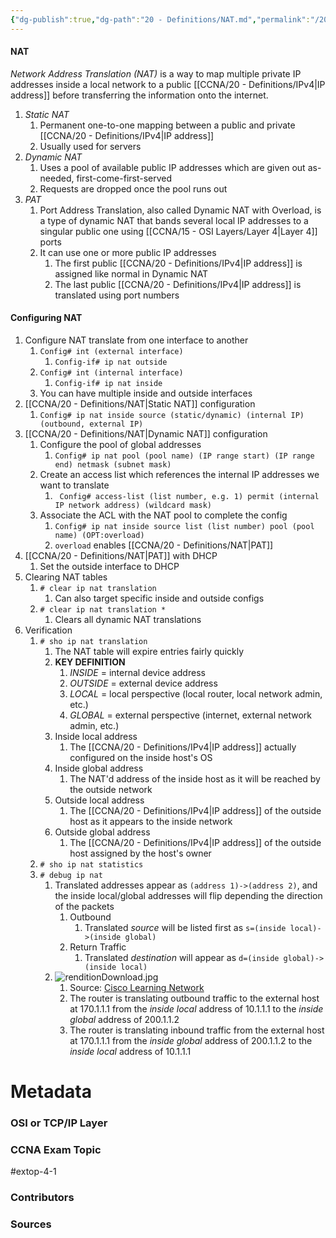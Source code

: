 ```yaml
---
{"dg-publish":true,"dg-path":"20 - Definitions/NAT.md","permalink":"/20-definitions/nat/","tags":["defs_ccna"]}
---
```


#### NAT
*Network Address Translation (NAT)* is a way to map multiple private IP addresses inside a local network to a public [[CCNA/20 - Definitions/IPv4\|IP address]] before transferring the information onto the internet.

1. *Static NAT*
	1. Permanent one-to-one mapping between a public and private [[CCNA/20 - Definitions/IPv4\|IP address]]
	2. Usually used for servers
2. *Dynamic NAT*
	1. Uses a pool of available public IP addresses which are given out as-needed, first-come-first-served
	2. Requests are dropped once the pool runs out
3. *PAT*
	1. Port Address Translation, also called Dynamic NAT with Overload, is a type of dynamic NAT that bands several local IP addresses to a singular public one using [[CCNA/15 - OSI Layers/Layer 4\|Layer 4]] ports
	2. It can use one or more public IP addresses
		1. The first public [[CCNA/20 - Definitions/IPv4\|IP address]] is assigned like normal in Dynamic NAT
		2. The last public [[CCNA/20 - Definitions/IPv4\|IP address]] is translated using port numbers


#### Configuring NAT
1.  Configure NAT translate from one interface to another
	1.  `Config# int (external interface)`
		1.  `Config-if# ip nat outside`
	2.  `Config# int (internal interface)`
		1.  `Config-if# ip nat inside`
	3.  You can have multiple inside and outside interfaces
2.  [[CCNA/20 - Definitions/NAT\|Static NAT]] configuration
	1.  `Config# ip nat inside source (static/dynamic) (internal IP) (outbound, external IP)`
3.  [[CCNA/20 - Definitions/NAT\|Dynamic NAT]] configuration
	1.  Configure the pool of global addresses
		1.  `Config# ip nat pool (pool name) (IP range start) (IP range end) netmask (subnet mask)`
	2.  Create an access list which references the internal IP addresses we want to translate
		1. ` Config# access-list (list number, e.g. 1) permit (internal IP network address) (wildcard mask)`
	3.  Associate the ACL with the NAT pool to complete the config
		1.  `Config# ip nat inside source list (list number) pool (pool name) (OPT:overload)`
		2. `overload` enables [[CCNA/20 - Definitions/NAT\|PAT]]
4.  [[CCNA/20 - Definitions/NAT\|PAT]] with DHCP
	1.  Set the outside interface to DHCP
5.  Clearing NAT tables
	1.  `# clear ip nat translation`
		1.  Can also target specific inside and outside configs
	2.  `# clear ip nat translation *`
		1.  Clears all dynamic NAT translations
6.  Verification
	1.  `# sho ip nat translation`
		1.  The NAT table will expire entries fairly quickly
		1.  **KEY DEFINITION**
			1.  *INSIDE* = internal device address
			2.  *OUTSIDE* = external device address
			3.  *LOCAL* = local perspective (local router, local network admin, etc.)
			4.  *GLOBAL* = external perspective (internet, external network admin, etc.)
		2.  Inside local address
			1.  The [[CCNA/20 - Definitions/IPv4\|IP address]] actually configured on the inside host's OS
		3.  Inside global address
			1.  The NAT'd address of the inside host as it will be reached by the outside network
		4.  Outside local address
			1.  The [[CCNA/20 - Definitions/IPv4\|IP address]] of the outside host as it appears to the inside network
		5.  Outside global address
			1.  The [[CCNA/20 - Definitions/IPv4\|IP address]] of the outside host assigned by the host's owner
	2.  `# sho ip nat statistics`
	3.  `# debug ip nat`
		1. Translated addresses appear as `(address 1)->(address 2)`, and the inside local/global addresses will flip depending the direction of the packets
			1.  Outbound
				1. Translated *source* will be listed first as `s=(inside local)->(inside global)`
			2.  Return Traffic
				1. Translated *destination* will appear as `d=(inside global)->(inside local)`
		2. ![renditionDownload.jpg](/img/user/CCNA/Attachments/renditionDownload.jpg)
			1. Source: [Cisco Learning Network](https://learningnetwork.cisco.com/s/question/0D53i00000Kt0gWCAR/nat-debug)
			2. The router is translating outbound traffic to the external host at 170.1.1.1 from the *inside local* address of 10.1.1.1 to the *inside global* address of 200.1.1.2
			3. The router is translating inbound traffic from the external host at 170.1.1.1 from the *inside global* address of 200.1.1.2 to the *inside local* address of 10.1.1.1
# Metadata
### OSI or TCP/IP Layer

### CCNA Exam Topic
#extop-4-1 
### Contributors

### Sources
